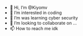 - 👋 Hi, I’m @Kiyomv
- 👀 I’m interested in coding
- 🌱 I’m was learning cyber security
- 💞️ I’m looking to collaborate on ...
- 📫 How to reach me idk

<!---
Kiyomv/Kiyomv is a ✨ special ✨ repository because its `README.md` (this file) appears on your GitHub profile.
You can click the Preview link to take a look at your changes.
--->
